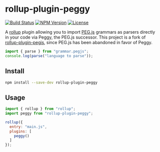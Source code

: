 # rollup-plugin-peggy

[![Build Status](https://travis-ci.org/caleb531/rollup-plugin-peggy.svg?branch=master)](https://travis-ci.org/caleb531/rollup-plugin-peggy) [![NPM Version](https://img.shields.io/npm/v/rollup-plugin-peggy.svg)](https://npmjs.org/package/rollup-plugin-peggy) [![License](https://img.shields.io/npm/l/rollup-plugin-peggy.svg)](https://github.com/caleb531/rollup-plugin-peggy/blob/master/LICENSE.md)

A [rollup](http://rollupjs.org) plugin allowing you to import [PEG.js](http://peggy.org) grammars as parsers directly in your code via Peggy, the PEG.js successor. This project is a fork of [rollup-plugin-pegjs](https://github.com/cameronhunter/rollup-plugin-pegjs), since PEG.js has been abandoned in favor of Peggy.

```js
import { parse } from "grammar.pegjs";
console.log(parse("language to parse"));
```

## Install

```sh
npm install --save-dev rollup-plugin-peggy
```

## Usage

```js
import { rollup } from "rollup";
import peggy from "rollup-plugin-peggy";

rollup({
  entry: "main.js",
  plugins: [
    peggy()
  ]
});
```
